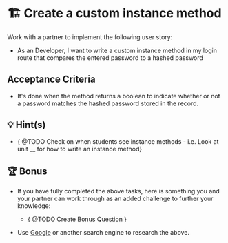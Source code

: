 # 🏗️ Create a custom instance method

Work with a partner to implement the following user story:

* As an Developer, I want to write a custom instance method in my login route that compares the entered password to a hashed password

## Acceptance Criteria


* It's done when the method returns a boolean to indicate whether or not a password matches the hashed password stored in the record.


## 💡 Hint(s)

* { @TODO Check on when students see instance methods - i.e. Look at unit __ for how to write an instance method}

## 🏆 Bonus

* If you have fully completed the above tasks, here is something you and your partner can work through as an added challenge to further your knowledge:

  * { @TODO Create Bonus Question }

* Use [Google](https://www.google.com) or another search engine to research the above.

